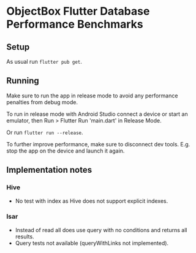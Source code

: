 # ObjectBox Flutter Database Performance Benchmarks

## Setup

As usual run `flutter pub get`.

## Running

Make sure to run the app in release mode to avoid any performance penalties from debug mode.

To run in release mode with Android Studio connect a device or start an emulator, then
Run > Flutter Run 'main.dart' in Release Mode.

Or run `flutter run --release`.

To further improve performance, make sure to disconnect dev tools. E.g. stop the app on the device
and launch it again.

## Implementation notes

### Hive

- No test with index as Hive does not support explicit indexes.

### Isar

- Instead of read all does use query with no conditions and returns all results.
- Query tests not available (queryWithLinks not implemented).
